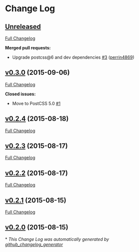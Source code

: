 # Change Log

## [Unreleased](https://github.com/seaneking/postcss-input-style/tree/HEAD)

[Full Changelog](https://github.com/seaneking/postcss-input-style/compare/v0.3.0...HEAD)

**Merged pull requests:**

- Upgrade postcss@6 and dev dependencies [\#3](https://github.com/seaneking/postcss-input-style/pull/3) ([perrin4869](https://github.com/perrin4869))

## [v0.3.0](https://github.com/seaneking/postcss-input-style/tree/v0.3.0) (2015-09-06)
[Full Changelog](https://github.com/seaneking/postcss-input-style/compare/v0.2.4...v0.3.0)

**Closed issues:**

- Move to PostCSS 5.0 [\#1](https://github.com/seaneking/postcss-input-style/issues/1)

## [v0.2.4](https://github.com/seaneking/postcss-input-style/tree/v0.2.4) (2015-08-18)
[Full Changelog](https://github.com/seaneking/postcss-input-style/compare/v0.2.3...v0.2.4)

## [v0.2.3](https://github.com/seaneking/postcss-input-style/tree/v0.2.3) (2015-08-17)
[Full Changelog](https://github.com/seaneking/postcss-input-style/compare/v0.2.2...v0.2.3)

## [v0.2.2](https://github.com/seaneking/postcss-input-style/tree/v0.2.2) (2015-08-17)
[Full Changelog](https://github.com/seaneking/postcss-input-style/compare/v0.2.1...v0.2.2)

## [v0.2.1](https://github.com/seaneking/postcss-input-style/tree/v0.2.1) (2015-08-15)
[Full Changelog](https://github.com/seaneking/postcss-input-style/compare/v0.2.0...v0.2.1)

## [v0.2.0](https://github.com/seaneking/postcss-input-style/tree/v0.2.0) (2015-08-15)


\* *This Change Log was automatically generated by [github_changelog_generator](https://github.com/skywinder/Github-Changelog-Generator)*